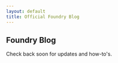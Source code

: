 ```yaml
---
layout: default
title: Official Foundry Blog
---
```


## Foundry Blog

Check back soon for updates and how-to's.